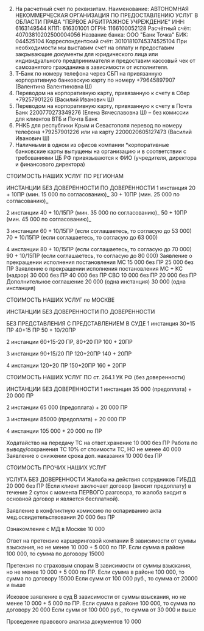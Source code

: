 2. На расчетный счет по реквизитам.
Наименование:
АВТОНОМНАЯ НЕКОММЕРЧЕСКАЯ ОРГАНИЗАЦИЯ ПО
ПРЕДОСТАВЛЕНИЮ УСЛУГ В ОБЛАСТИ ПРАВА "ПЕРВОЕ АРБИТРАЖНОЕ
УЧРЕЖДЕНИЕ"
ИНН: 6163149544
КПП: 616301001
ОГРН: 1166100052128
Расчётный счёт: 40703810202500004056
Название банка: ООО "Банк Точка" БИК: 044525104
Корреспондентский счёт: 30101810745374525104
При необходимости мы выставим счет на оплату и предоставим закрывающие документы для юридического лица или
индивидуального предпринимателя и предоставим кассовый чек от самозанятого гражданина в зависимости от
исполнителя.
1. Т-Банк по номеру телефона через СБП на привязанную корпоративную банковскую карту
по номеру +79645897907 (Валентина Валентиновна Ш)
2. Переводом на корпоративную карту, привязанную к счету в Сбер +79257901226 (Василий
Иванович Ш)
3. Переводом на корпоративную карту, привязанную к счету в Почта Банк 2200770273349276
(Елена Вячеславовна Ш) – без комиссии для клиентов ВТБ и Почта Банк
4. РНКБ для республики Крым и Севастополя перевод по номеру телефона +79257901226
или на карту 2200020605127473 (Василий Иванович Ш)
5. Наличными в одном из офисов компании
*корпоративные банковские карты выпущены на организацию и в соответствии с
требованиями ЦБ РФ привязываются к ФИО (учредителя, директора и финансового директора)

СТОИМОСТЬ НАШИХ УСЛУГ ПО РЕГИОНАМ

ИНСТАНЦИИ
БЕЗ ДОВЕРЕННОСТИ
ПО ДОВЕРЕННОСТИ
1 инстанция
20 + 10ПР 
(мин. 15 000 по согласованию)_
30 + 10ПР
(мин. 25 000 по согласованию)_



2 инстанции
40 + 10/15ПР 
(мин. 35 000 по согласованию)_
50 + 10ПР
(мин. 45 000 по согласованию)_



3 инстанции
60 + 10/15ПР 
(если соглашаетесь, то согласую до 53 000)
70 + 10/15ПР 
(если соглашаетесь, то согласую до 63 000)



4 инстанции
80 + 10/15ПР 
(если соглашаетесь, то согласую до 70 000)
90 + 10/15ПР 
(если соглашаетесь, то согласую до 80 000)
Заявление о прекращении исполнения постановления МС
15 000 без ПР
25 000 без ПР
Заявление о прекращении исполнения постановления МС + КС (надзор)
30 000 без ПР
40 000 без ПР
СВО
10 000 без ПР
20 000 без ПР
Дополнительное соглашение 
20 000 (одна инстанция)
30 000 (одна инстанция)

СТОИМОСТЬ НАШИХ УСЛУГ по МОСКВЕ

ИНСТАНЦИИ
БЕЗ ДОВЕРЕННОСТИ
ПО ДОВЕРЕННОСТИ


БЕЗ ПРЕДСТАВЛЕНИЯ
С ПРЕДСТАВЛЕНИЕМ В СУДЕ
1 инстанция
30+15 ПР
40+15 ПР
50 + 10/20ПР




2 инстанции
60+15-20 ПР, 
80+20 ПР
100 + 20ПР




3 инстанции
90+15/20 ПР
120+20ПР
140 + 20ПР




4 инстанции
120+20 ПР
150+20ПР
160 + 20ПР



СТОИМОСТЬ НАШИХ УСЛУГ ПО ст. 264.1 УК РФ (без доверенности)

ИНСТАНЦИИ
БЕЗ ДОВЕРЕННОСТИ
1 инстанция
   35 000 (предоплата) + 20 000 ПР


2 инстанции
65 000 (предоплата) + 20 000 ПР


3 инстанции
85000 (предоплата) + 20 000 ПР


4 инстанции
                 105 000 + 20 000 по ПР

Ходатайство на передачу ТС на ответ.хранение 
10 000 без ПР
Работа по выводу/сохранения ТС
10% от стоимости ТС, НО не менее 40 000
Заявление о снижении срока доп. наказания
10 000 без ПР

СТОИМОСТЬ ПРОЧИХ НАШИХ УСЛУГ

УСЛУГА
БЕЗ ДОВЕРЕННОСТИ
Жалоба на действия сотрудников ГИБДД
20 000 без ПР
(Если клиент заключает договор (вносит предоплату) в течение 2 суток с момента ПЕРВОГО разговора, то жалоба входит в основной договор и является бесплатной).


Заявление в конфликтную комиссию по оспариванию акта мед.освидетельствования
20 000 без ПР



Ознакомление с МД в Москве
10 000


Ответ на претензию каршеринговой компании 
В зависимости от суммы взыскания, но не менее 10 000 + 5 000 по ПР.
Если сумма в районе 100 000, то сумма по договору 15000

Претензия по страховым спорам
В зависимости от суммы взыскания, но не менее 10 000 + 5 000 по ПР.
Если сумма в районе 100 000, то сумма по договору 15000
Если сумм от 100 000 руб., то сумма от 20000 и выше 

Исковое заявление в суд
В зависимости от суммы взыскания, но не менее 10 000 + 5 000 по ПР.
Если сумма в районе 100 000, то сумма по договору 20 000
Если сумм от 100 000 руб., то сумма от 30 000 и выше 

Проведение правового анализа документов
                                                         10 000
